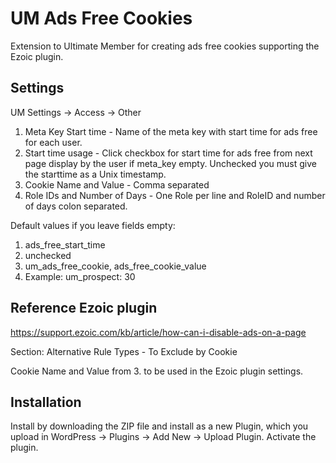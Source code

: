 # UM Ads Free Cookies
Extension to Ultimate Member for creating ads free cookies supporting the Ezoic plugin.

## Settings 
UM Settings -> Access -> Other

1. Meta Key Start time - Name of the meta key with start time for ads free for each user.
2. Start time usage - Click checkbox for start time for ads free from next page display by the user if meta_key empty. Unchecked you must give the starttime as a Unix timestamp.
3. Cookie Name and Value - Comma separated
4. Role IDs and Number of Days - One Role per line and RoleID and number of days colon separated.

Default values if you leave fields empty:
1. ads_free_start_time
2. unchecked
3. um_ads_free_cookie, ads_free_cookie_value
4. Example: um_prospect: 30

## Reference Ezoic plugin
https://support.ezoic.com/kb/article/how-can-i-disable-ads-on-a-page  

Section: Alternative Rule Types - To Exclude by Cookie

Cookie Name and Value from 3. to be used in the Ezoic plugin settings.
## Installation
Install by downloading the ZIP file and install as a new Plugin, which you upload in WordPress -> Plugins -> Add New -> Upload Plugin.
Activate the plugin.
